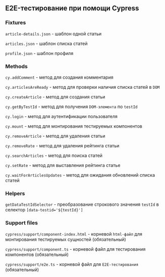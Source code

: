 ## E2E-тестирование при помощи Cypress

### Fixtures

`article-details.json` - шаблон одной статьи 

`articles.json` - шаблон списка статей

`profile.json` - шаблон профиля

### Methods

`cy.addComment` - метод для создания комментария

`cy.articlesAreReady` - метод для проверки наличия списка статей в `DOM`

`cy.createArticle` - метод для создания статьи

`cy.getByTestId` - метод для получения `DOM-элемента` по `testId`

`cy.login` - метод для аутентификации пользователя

`cy.mount` - метод для монтирования тестируемых компонентов

`cy.removeArticle` - метод для удаления статьи

`cy.removeRate` - метод для удаления рейтинга статьи

`cy.searchArticles` - метод для поиска статей

`cy.setRate` - метод для выставления рейтинга статье

`cy.waitForArticlesUpdates` - метод для ожидания обновлений списка статей

### Helpers

`getDataTestIdSelector` - преобразование строкового значения `testId` в селектор `[data-testid='${testId}']`

### Support files

`cypress/support/component-index.html` - корневой `html-файл` для монтирования тестируемых сущностей (обязательный)

`cypress/support/component.ts` - корневой файл для тестирования компонентов (обязательный)

`cypress/support/e2e.ts` - корневой файл для `E2E-тестирования` (обязательный)
